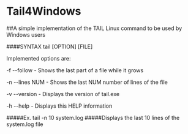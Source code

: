 # Tail4Windows

##A simple implementation of the TAIL Linux command to be used by Windows users

####SYNTAX tail [OPTION] [FILE]

Implemented options are:

-f --follow - Shows the last part of a file while it grows 

-n --lines NUM - Shows the last NUM number of lines of the file

-v --version - Displays the version of tail.exe

-h --help - Displays this HELP information

#####Ex. tail -n 10 system.log
#####Displays the last 10 lines of the system.log file 
